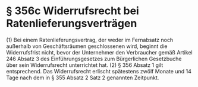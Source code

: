 # § 356c Widerrufsrecht bei Ratenlieferungsverträgen
(1) Bei einem Ratenlieferungsvertrag, der weder im Fernabsatz noch außerhalb von Geschäftsräumen geschlossenen wird, beginnt die Widerrufsfrist nicht, bevor der Unternehmer den Verbraucher gemäß Artikel 246 Absatz 3 des Einführungsgesetzes zum Bürgerlichen Gesetzbuche über sein Widerrufsrecht unterrichtet hat.
(2) § 356 Absatz 1 gilt entsprechend. Das Widerrufsrecht erlischt spätestens zwölf Monate und 14 Tage nach dem in § 355 Absatz 2 Satz 2 genannten Zeitpunkt.